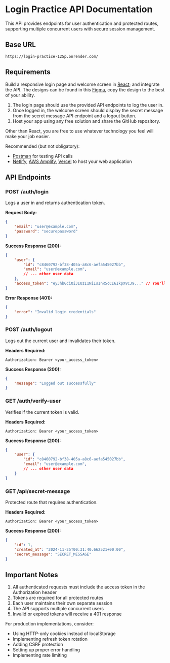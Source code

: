# Login Practice API Documentation

This API provides endpoints for user authentication and protected routes, supporting multiple concurrent users with secure session management.

## Base URL
`https://login-practice-125p.onrender.com/`

## Requirements
Build a responsive login page and welcome screen in [React](https://react.dev/); and integrate the API. The designs can be found in this [Figma](https://www.figma.com/design/0cz9VnEOKG9fCUwGAnbsqM/Login?t=iXBhhKkqChyMq3Pt-1), copy the design to the best of your ability.

1. The login page should use the provided API endpoints to log the user in.
2. Once logged in, the welcome screen should display the secret message from the secret message API endpoint and a logout button.
3. Host your app using any free solution and share the GitHub repository.

Other than React, you are free to use whatever technology you feel will make your job easier.

Recommended (but not obligatory):
- [Postman](https://www.postman.com/) for testing API calls
- [Netlify](https://www.netlify.com/), [AWS Amplify](https://aws.amazon.com/amplify/), [Vercel](https://vercel.com/) to host your web application

## API Endpoints

### POST /auth/login
Logs a user in and returns authentication token.

**Request Body:**
```json
{
    "email": "user@example.com",
    "password": "securepassword"
}
```

**Success Response (200):**
```json
{
    "user": {
        "id": "c8460792-bf38-405a-a8c6-aefa545027bb",
        "email": "user@example.com",
        // ... other user data
    },
    "access_token": "eyJhbGciOiJIUzI1NiIsInR5cCI6IkpXVCJ9..." // You'll need this for authenticated requests
}
```

**Error Response (401):**
```json
{
    "error": "Invalid login credentials"
}
```

### POST /auth/logout
Logs out the current user and invalidates their token.

**Headers Required:**
```
Authorization: Bearer <your_access_token>
```

**Success Response (200):**
```json
{
    "message": "Logged out successfully"
}
```

### GET /auth/verify-user
Verifies if the current token is valid.

**Headers Required:**
```
Authorization: Bearer <your_access_token>
```

**Success Response (200):**
```json
{
    "user": {
        "id": "c8460792-bf38-405a-a8c6-aefa545027bb",
        "email": "user@example.com",
        // ... other user data
    }
}
```

### GET /api/secret-message
Protected route that requires authentication.

**Headers Required:**
```
Authorization: Bearer <your_access_token>
```

**Success Response (200):**
```json
{
    "id": 1,
    "created_at": "2024-11-25T00:31:40.662521+00:00",
    "secret_message": "SECRET_MESSAGE"
}
```

## Important Notes

1. All authenticated requests must include the access token in the Authorization header
2. Tokens are required for all protected routes
3. Each user maintains their own separate session
4. The API supports multiple concurrent users
5. Invalid or expired tokens will receive a 401 response

For production implementations, consider:
- Using HTTP-only cookies instead of localStorage
- Implementing refresh token rotation
- Adding CSRF protection
- Setting up proper error handling
- Implementing rate limiting
